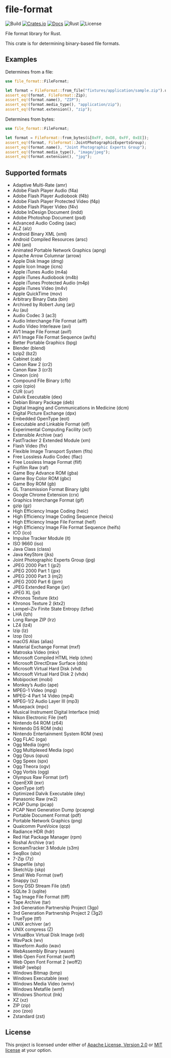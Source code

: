 # file-format

![Build](https://img.shields.io/github/workflow/status/mmalecot/file-format/CI)
[![Crates.io](https://img.shields.io/crates/v/file-format.svg)](https://crates.io/crates/file-format)
[![Docs](https://docs.rs/file-format/badge.svg)](https://docs.rs/file-format)
![Rust](https://img.shields.io/badge/rust-1.56+-blueviolet.svg?logo=rust)
![License](https://img.shields.io/badge/license-MIT%2FApache--2.0-blue.svg)

File format library for Rust.

This crate is for determining binary-based file formats.

## Examples

Determines from a file:

```rust
use file_format::FileFormat;

let format = FileFormat::from_file("fixtures/application/sample.zip").unwrap();
assert_eq!(format, FileFormat::Zip);
assert_eq!(format.name(), "ZIP");
assert_eq!(format.media_type(), "application/zip");
assert_eq!(format.extension(), "zip");
```

Determines from bytes:

```rust
use file_format::FileFormat;

let format = FileFormat::from_bytes(&[0xFF, 0xD8, 0xFF, 0xEE]);
assert_eq!(format, FileFormat::JointPhotographicExpertsGroup);
assert_eq!(format.name(), "Joint Photographic Experts Group");
assert_eq!(format.media_type(), "image/jpeg");
assert_eq!(format.extension(), "jpg");
```

## Supported formats

- Adaptive Multi-Rate (amr)
- Adobe Flash Player Audio (f4a)
- Adobe Flash Player Audiobook (f4b)
- Adobe Flash Player Protected Video (f4p)
- Adobe Flash Player Video (f4v)
- Adobe InDesign Document (indd)
- Adobe Photoshop Document (psd)
- Advanced Audio Coding (aac)
- ALZ (alz)
- Android Binary XML (xml)
- Android Compiled Resources (arsc)
- ANI (ani)
- Animated Portable Network Graphics (apng)
- Apache Arrow Columnar (arrow)
- Apple Disk Image (dmg)
- Apple Icon Image (icns)
- Apple iTunes Audio (m4a)
- Apple iTunes Audiobook (m4b)
- Apple iTunes Protected Audio (m4p)
- Apple iTunes Video (m4v)
- Apple QuickTime (mov)
- Arbitrary Binary Data (bin)
- Archived by Robert Jung (arj)
- Au (au)
- Audio Codec 3 (ac3)
- Audio Interchange File Format (aiff)
- Audio Video Interleave (avi)
- AV1 Image File Format (avif)
- AV1 Image File Format Sequence (avifs)
- Better Portable Graphics (bpg)
- Blender (blend)
- bzip2 (bz2)
- Cabinet (cab)
- Canon Raw 2 (cr2)
- Canon Raw 3 (cr3)
- Cineon (cin)
- Compound File Binary (cfb)
- cpio (cpio)
- CUR (cur)
- Dalvik Executable (dex)
- Debian Binary Package (deb)
- Digital Imaging and Communications in Medicine (dcm)
- Digital Picture Exchange (dpx)
- Embedded OpenType (eot)
- Executable and Linkable Format (elf)
- Experimental Computing Facility (xcf)
- Extensible Archive (xar)
- FastTracker 2 Extended Module (xm)
- Flash Video (flv)
- Flexible Image Transport System (fits)
- Free Lossless Audio Codec (flac)
- Free Lossless Image Format (flif)
- Fujifilm Raw (raf)
- Game Boy Advance ROM (gba)
- Game Boy Color ROM (gbc)
- Game Boy ROM (gb)
- GL Transmission Format Binary (glb)
- Google Chrome Extension (crx)
- Graphics Interchange Format (gif)
- gzip (gz)
- High Efficiency Image Coding (heic)
- High Efficiency Image Coding Sequence (heics)
- High Efficiency Image File Format (heif)
- High Efficiency Image File Format Sequence (heifs)
- ICO (ico)
- Impulse Tracker Module (it)
- ISO 9660 (iso)
- Java Class (class)
- Java KeyStore (jks)
- Joint Photographic Experts Group (jpg)
- JPEG 2000 Part 1 (jp2)
- JPEG 2000 Part 1 (jpx)
- JPEG 2000 Part 3 (mj2)
- JPEG 2000 Part 6 (jpm)
- JPEG Extended Range (jxr)
- JPEG XL (jxl)
- Khronos Texture (ktx)
- Khronos Texture 2 (ktx2)
- Lempel–Ziv Finite State Entropy (lzfse)
- LHA (lzh)
- Long Range ZIP (lrz)
- LZ4 (lz4)
- lzip (lz)
- lzop (lzo)
- macOS Alias (alias)
- Material Exchange Format (mxf)
- Matroska Video (mkv)
- Microsoft Compiled HTML Help (chm)
- Microsoft DirectDraw Surface (dds)
- Microsoft Virtual Hard Disk (vhd)
- Microsoft Virtual Hard Disk 2 (vhdx)
- Mobipocket (mobi)
- Monkey’s Audio (ape)
- MPEG-1 Video (mpg)
- MPEG-4 Part 14 Video (mp4)
- MPEG-1/2 Audio Layer III (mp3)
- Musepack (mpc)
- Musical Instrument Digital Interface (mid)
- Nikon Electronic File (nef)
- Nintendo 64 ROM (z64)
- Nintendo DS ROM (nds)
- Nintendo Entertainment System ROM (nes)
- Ogg FLAC (oga)
- Ogg Media (ogm)
- Ogg Multiplexed Media (ogx)
- Ogg Opus (opus)
- Ogg Speex (spx)
- Ogg Theora (ogv)
- Ogg Vorbis (ogg)
- Olympus Raw Format (orf)
- OpenEXR (exr)
- OpenType (otf)
- Optimized Dalvik Executable (dey)
- Panasonic Raw (rw2)
- PCAP Dump (pcap)
- PCAP Next Generation Dump (pcapng)
- Portable Document Format (pdf)
- Portable Network Graphics (png)
- Qualcomm PureVoice (qcp)
- Radiance HDR (hdr)
- Red Hat Package Manager (rpm)
- Roshal Archive (rar)
- ScreamTracker 3 Module (s3m)
- SeqBox (sbx)
- 7-Zip (7z)
- Shapefile (shp)
- SketchUp (skp)
- Small Web Format (swf)
- Snappy (sz)
- Sony DSD Stream File (dsf)
- SQLite 3 (sqlite)
- Tag Image File Format (tiff)
- Tape Archive (tar)
- 3rd Generation Partnership Project (3gp)
- 3rd Generation Partnership Project 2 (3g2)
- TrueType (ttf)
- UNIX archiver (ar)
- UNIX compress (Z)
- VirtualBox Virtual Disk Image (vdi)
- WavPack (wv)
- Waveform Audio (wav)
- WebAssembly Binary (wasm)
- Web Open Font Format (woff)
- Web Open Font Format 2 (woff2)
- WebP (webp)
- Windows Bitmap (bmp)
- Windows Executable (exe)
- Windows Media Video (wmv)
- Windows Metafile (wmf)
- Windows Shortcut (lnk)
- XZ (xz)
- ZIP (zip)
- zoo (zoo)
- Zstandard (zst)

## License

This project is licensed under either of [Apache License, Version 2.0](LICENSE-APACHE) or [MIT license](LICENSE-MIT) at your option.
